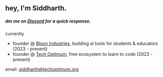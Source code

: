 
## hey, I'm Siddharth.
##### dm me on <a href="https://discord.com/users/910659572199464990"> Discord</a> for a quick response.

currently
-  founder @ [Bloon Industries](https://github.com/bloon-ai), building ai tools for students & educators (2023 - present)
-  founder @ [Tech Optimum](https://github.com/TechOptimum), free ecosystem to learn to code (2022 - present)



email: [siddharth@techoptimum.org](mailto:siddharth@techoptimum.org)

